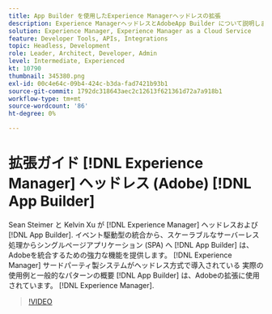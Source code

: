 ```yaml
---
title: App Builder を使用したExperience Managerヘッドレスの拡張
description: Experience ManagerヘッドレスとAdobeApp Builder について説明します。 AEMとサードパーティシステムを統合します。イベント駆動型統合から、スケーラブルなサーバーレス処理からシングルページアプリケーション (SPA) までを実現します。
solution: Experience Manager, Experience Manager as a Cloud Service
feature: Developer Tools, APIs, Integrations
topic: Headless, Development
role: Leader, Architect, Developer, Admin
level: Intermediate, Experienced
kt: 10790
thumbnail: 345380.png
exl-id: 00c4e64c-09b4-424c-b3da-fad7421b93b1
source-git-commit: 1792dc318643aec2c12613f621361d72a7a918b1
workflow-type: tm+mt
source-wordcount: '86'
ht-degree: 0%

---
```


# 拡張ガイド [!DNL Experience Manager] ヘッドレス (Adobe) [!DNL App Builder]

Sean Steimer と Kelvin Xu が [!DNL Experience Manager] ヘッドレスおよび [!DNL App Builder]. イベント駆動型の統合から、スケーラブルなサーバーレス処理からシングルページアプリケーション (SPA) へ [!DNL App Builder] は、Adobeを統合するための強力な機能を提供します。 [!DNL Experience Manager] サードパーティ製システムがヘッドレス方式で導入されている 実際の使用例と一般的なパターンの概要 [!DNL App Builder] は、Adobeの拡張に使用されています。 [!DNL Experience Manager].

>[!VIDEO](https://video.tv.adobe.com/v/345380/?quality=12&learn=on)
